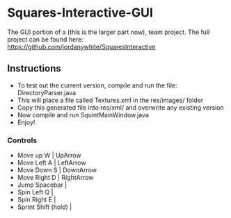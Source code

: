 # Squares-Interactive-GUI
The GUI portion of a (this is the larger part now), team project.
The full project can be found here: https://github.com/jordanywhite/SquaresInteractive

## Instructions
* To test out the current version, compile and run the file: DirectoryParser.java
* This will place a file called Textures.xml in the res/images/ folder
* Copy this generated file into res/xml/ and overwrite any existing version
* Now compile and run SquintMainWindow.java
* Enjoy!

### Controls 
* Move up		W				|	UpArrow
* Move Left		A				|	LeftArrow
* Move Down		S				|	DownArrow
* Move Right	D				|	RightArrow
* Jump			Spacebar		|
* Spin Left		Q				|
* Spin Right	E				|
* Sprint		Shift (hold)	|